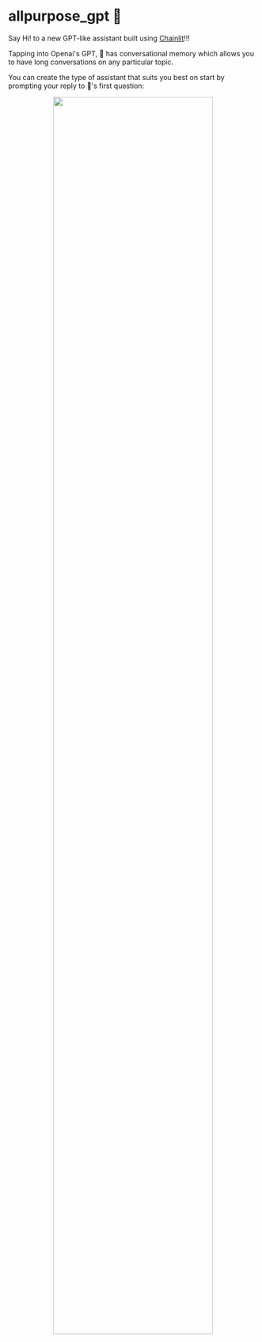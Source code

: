 # allpurpose_gpt 🤖
Say Hi! to a new GPT-like assistant built using [Chainlit](https://github.com/Chainlit/chainlit)!!!

Tapping into Openai's GPT, 🤖 has conversational memory which allows you to have long conversations on any particular topic.

You can create the type of assistant that suits you best on start by prompting your reply to 🤖's first question: 

<p align="center">
	<img src="" width="80%" />
</p> 
